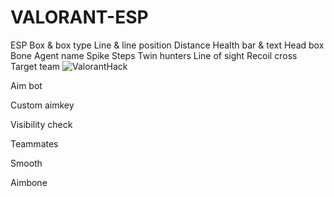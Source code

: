 # VALORANT-ESP
ESP   Box &amp; box type  Line &amp; line position  Distance  Health bar &amp; text  Head box  Bone  Agent name  Spike  Steps  Twin hunters  Line of sight  Recoil cross  Target team
![ValorantHack](https://github.com/SHAKEDOX/VALORANT-ESP/assets/166232277/2aed3b47-cc0d-4e97-aeb7-bca702b06b2a)

Aim bot

Custom aimkey

Visibility check

Teammates

Smooth

Aimbone
